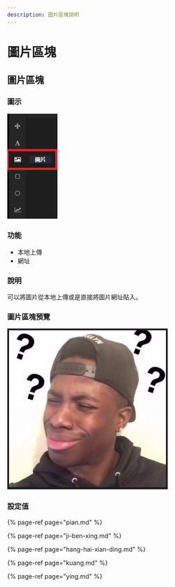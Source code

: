 ```yaml
---
description: 圖片區塊說明
---
```


# 圖片區塊

## 圖片區塊

### 圖示

![&#x5716;&#x7247;&#x5716;&#x793A;](../../../.gitbook/assets/tu-pian-qu-kuai.png)

### 功能

* 本地上傳
* 網址

### 說明

可以將圖片從本地上傳或是直接將圖片網址貼入。

### 圖片區塊預覽

![&#x5716;&#x7247;&#x5340;&#x584A;&#x9810;&#x89BD;](../../../.gitbook/assets/tu-pian-fan-li.png)

### 設定值

{% page-ref page="pian.md" %}

{% page-ref page="ji-ben-xing.md" %}

{% page-ref page="hang-hai-xian-ding.md" %}

{% page-ref page="kuang.md" %}

{% page-ref page="ying.md" %}



